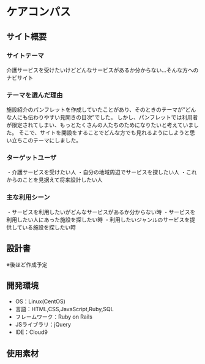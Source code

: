 # ケアコンパス

## サイト概要
### サイトテーマ

介護サービスを受けたいけどどんなサービスがあるか分からない…そんな方へのナビサイト
​
### テーマを選んだ理由

施設紹介のパンフレットを作成していたことがあり、そのときのテーマが”どんな人にも伝わりやすい見開きの目次”でした。
しかし、パンフレットでは利用者が限定されてしまい、もっとたくさんの人たちのためになりたいと考えていました。
そこで、サイトを開設をすることでどんな方でも見れるようにしようと思い立ちこのテーマにしました。
​
### ターゲットユーザ

・介護サービスを受けたい人
・自分の地域周辺でサービスを探したい人
・これからのことを見据えて将来設計したい人
​
### 主な利用シーン

・サービスを利用したいがどんなサービスがあるか分からない時
・サービスを利用したい人にあった施設を探したい時
・利用したいジャンルのサービスを提供している施設を探したい時
​
## 設計書
※後ほど作成予定
​
## 開発環境
- OS：Linux(CentOS)
- 言語：HTML,CSS,JavaScript,Ruby,SQL
- フレームワーク：Ruby on Rails
- JSライブラリ：jQuery
- IDE：Cloud9
​
## 使用素材
